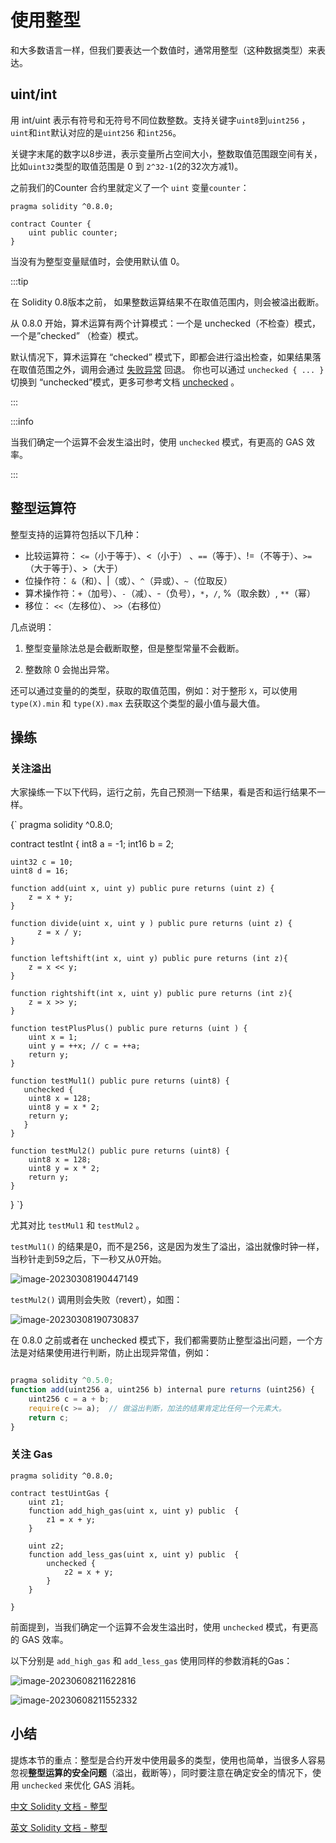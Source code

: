 # 使用整型

和大多数语言一样，但我们要表达一个数值时，通常用整型（这种数据类型）来表达。

## uint/int

用 int/uint 表示有符号和无符号不同位数整数。支持关键字`uint8`到`uint256` ，`uint`和`int`默认对应的是`uint256` 和`int256`。

关键字末尾的数字以8步进，表示变量所占空间大小，整数取值范围跟空间有关， 比如`uint32`类型的取值范围是 0 到 `2^32-1`(2的32次方减1)。



之前我们的Counter 合约里就定义了一个 `uint` 变量`counter`：

```
pragma solidity ^0.8.0;

contract Counter {
    uint public counter;
}
```



当没有为整型变量赋值时，会使用默认值 0。



:::tip

在 Solidity 0.8版本之前， 如果整数运算结果不在取值范围内，则会被溢出截断。 

从 0.8.0 开始，算术运算有两个计算模式：一个是 unchecked（不检查）模式，一个是”checked” （检查）模式。 

默认情况下，算术运算在 “checked” 模式下，即都会进行溢出检查，如果结果落在取值范围之外，调用会通过 [失败异常](https://learnblockchain.cn/docs/solidity/control-structures.html#assert-and-require) 回退。 你也可以通过 `unchecked { ... }` 切换到 “unchecked”模式，更多可参考文档 [unchecked](https://learnblockchain.cn/docs/solidity/control-structures.html#unchecked) 。

:::


:::info

当我们确定一个运算不会发生溢出时，使用 `unchecked` 模式，有更高的 GAS 效率。

:::


## 整型运算符


整型支持的运算符包括以下几种：


* 比较运算符： `<=`（小于等于）、<（小于） 、`==`（等于）、!=（不等于）、`>=`（大于等于）、>（大于）
* 位操作符： `&`（和）、|（或）、`^`（异或）、`~`（位取反） 
* 算术操作符：`+`（加号）、`-`（减）、-（负号），`*`，`/`,  %（取余数）, `**`（幂）
* 移位： `<<`（左移位）、 `>>`（右移位）



几点说明：

1. 整型变量除法总是会截断取整，但是整型常量不会截断。

2. 整数除 0 会抛出异常。

   



还可以通过变量的的类型，获取的取值范围，例如：对于整形 `X`，可以使用 `type(X).min` 和 `type(X).max` 去获取这个类型的最小值与最大值。


## 操练

### 关注溢出
大家操练一下以下代码，运行之前，先自己预测一下结果，看是否和运行结果不一样。

<SolidityEditor>
{` 
pragma solidity ^0.8.0;
    
contract testInt {
    int8 a = -1;
    int16 b = 2;
    
    
    uint32 c = 10;
    uint8 d = 16;
    
    function add(uint x, uint y) public pure returns (uint z) {
        z = x + y;
    }
    
    function divide(uint x, uint y ) public pure returns (uint z) {
          z = x / y;
    }
    
    function leftshift(int x, uint y) public pure returns (int z){
        z = x << y;
    }
    
    function rightshift(int x, uint y) public pure returns (int z){
        z = x >> y;
    }
    
    function testPlusPlus() public pure returns (uint ) {
        uint x = 1;
        uint y = ++x; // c = ++a;
        return y;
    }
    
    function testMul1() public pure returns (uint8) {
       unchecked {
        uint8 x = 128;
        uint8 y = x * 2;
        return y;
       }
    }
    
    function testMul2() public pure returns (uint8) {
        uint8 x = 128;
        uint8 y = x * 2;
        return y;
    }
    
 }
`}
</SolidityEditor>

  

尤其对比 `testMul1` 和 `testMul2` 。

`testMul1()` 的结果是0，而不是256，这是因为发生了溢出，溢出就像时钟一样，当秒针走到59之后，下一秒又从0开始。



![image-20230308190447149](https://img.learnblockchain.cn/pics/20230308190448.png)


`testMul2()` 调用则会失败（revert），如图：

![image-20230308190730837](https://img.learnblockchain.cn/pics/20230308190731.png)



在 0.8.0 之前或者在 unchecked 模式下，我们都需要防止整型溢出问题，一个方法是对结果使用进行判断，防止出现异常值，例如：

```js

pragma solidity ^0.5.0;
function add(uint256 a, uint256 b) internal pure returns (uint256) {
    uint256 c = a + b;
    require(c >= a);  // 做溢出判断，加法的结果肯定比任何一个元素大。
    return c;
}
```

### 关注 Gas

```
pragma solidity ^0.8.0;

contract testUintGas {
    uint z1;  
    function add_high_gas(uint x, uint y) public  {
        z1 = x + y;
    }

    uint z2;
    function add_less_gas(uint x, uint y) public  {
        unchecked {
            z2 = x + y;
        }
    }

}
```

前面提到，当我们确定一个运算不会发生溢出时，使用 `unchecked` 模式，有更高的 GAS 效率。

以下分别是 `add_high_gas` 和 `add_less_gas` 使用同样的参数消耗的Gas：



![image-20230608211622816](https://img.learnblockchain.cn/pics/20230608211624.png)



![image-20230608211552332](https://img.learnblockchain.cn/pics/20230608211553.png)



## 小结


提炼本节的重点：整型是合约开发中使用最多的类型，使用也简单，当很多人容易忽视**整型运算的安全问题**（溢出，截断等），同时要注意在确定安全的情况下，使用 `unchecked` 来优化 GAS 消耗。


[中文 Solidity 文档 - 整型](https://learnblockchain.cn/docs/solidity/types.html#integers)

[英文 Solidity 文档 - 整型](https://docs.soliditylang.org/en/v0.8.19/types.html#integers)











